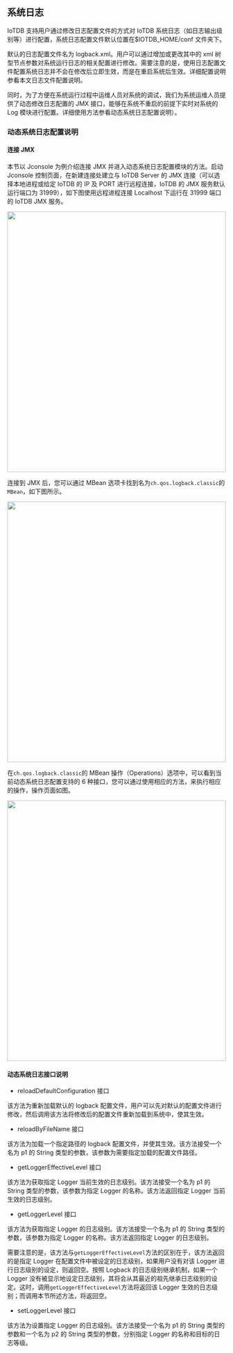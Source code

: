 <!--

    Licensed to the Apache Software Foundation (ASF) under one
    or more contributor license agreements.  See the NOTICE file
    distributed with this work for additional information
    regarding copyright ownership.  The ASF licenses this file
    to you under the Apache License, Version 2.0 (the
    "License"); you may not use this file except in compliance
    with the License.  You may obtain a copy of the License at
    
        http://www.apache.org/licenses/LICENSE-2.0
    
    Unless required by applicable law or agreed to in writing,
    software distributed under the License is distributed on an
    "AS IS" BASIS, WITHOUT WARRANTIES OR CONDITIONS OF ANY
    KIND, either express or implied.  See the License for the
    specific language governing permissions and limitations
    under the License.

-->

## 系统日志

IoTDB 支持用户通过修改日志配置文件的方式对 IoTDB 系统日志（如日志输出级别等）进行配置，系统日志配置文件默认位置在$IOTDB_HOME/conf 文件夹下。

默认的日志配置文件名为 logback.xml。用户可以通过增加或更改其中的 xml 树型节点参数对系统运行日志的相关配置进行修改。需要注意的是，使用日志配置文件配置系统日志并不会在修改后立即生效，而是在重启系统后生效。详细配置说明参看本文日志文件配置说明。

同时，为了方便在系统运行过程中运维人员对系统的调试，我们为系统运维人员提供了动态修改日志配置的 JMX 接口，能够在系统不重启的前提下实时对系统的 Log 模块进行配置。详细使用方法参看动态系统日志配置说明）。

### 动态系统日志配置说明

#### 连接 JMX

本节以 Jconsole 为例介绍连接 JMX 并进入动态系统日志配置模块的方法。启动 Jconsole 控制页面，在新建连接处建立与 IoTDB Server 的 JMX 连接（可以选择本地进程或给定 IoTDB 的 IP 及 PORT 进行远程连接，IoTDB 的 JMX 服务默认运行端口为 31999），如下图使用远程进程连接 Localhost 下运行在 31999 端口的 IoTDB JMX 服务。

<img style="width:100%; max-width:800px; max-height:600px; margin-left:auto; margin-right:auto; display:block;" src="/img/github/51577195-f94d7500-1ef3-11e9-999a-b4f67055d80e.png">

连接到 JMX 后，您可以通过 MBean 选项卡找到名为`ch.qos.logback.classic`的`MBean`，如下图所示。

<img style="width:100%; max-width:800px; max-height:600px; margin-left:auto; margin-right:auto; display:block;" src="/img/github/51577204-fe122900-1ef3-11e9-9e89-2eb1d46e24b8.png">

在`ch.qos.logback.classic`的 MBean 操作（Operations）选项中，可以看到当前动态系统日志配置支持的 6 种接口，您可以通过使用相应的方法，来执行相应的操作，操作页面如图。

<img style="width:100%; max-width:800px; max-height:600px; margin-left:auto; margin-right:auto; display:block;" src="/img/github/51577216-09fdeb00-1ef4-11e9-9005-542ad7d9e9e0.png">

#### 动态系统日志接口说明

* reloadDefaultConfiguration 接口

该方法为重新加载默认的 logback 配置文件，用户可以先对默认的配置文件进行修改，然后调用该方法将修改后的配置文件重新加载到系统中，使其生效。

* reloadByFileName 接口

该方法为加载一个指定路径的 logback 配置文件，并使其生效。该方法接受一个名为 p1 的 String 类型的参数，该参数为需要指定加载的配置文件路径。

* getLoggerEffectiveLevel 接口

该方法为获取指定 Logger 当前生效的日志级别。该方法接受一个名为 p1 的 String 类型的参数，该参数为指定 Logger 的名称。该方法返回指定 Logger 当前生效的日志级别。

* getLoggerLevel 接口

该方法为获取指定 Logger 的日志级别。该方法接受一个名为 p1 的 String 类型的参数，该参数为指定 Logger 的名称。该方法返回指定 Logger 的日志级别。

需要注意的是，该方法与`getLoggerEffectiveLevel`方法的区别在于，该方法返回的是指定 Logger 在配置文件中被设定的日志级别，如果用户没有对该 Logger 进行日志级别的设定，则返回空。按照 Logback 的日志级别继承机制，如果一个 Logger 没有被显示地设定日志级别，其将会从其最近的祖先继承日志级别的设定。这时，调用`getLoggerEffectiveLevel`方法将返回该 Logger 生效的日志级别；而调用本节所述方法，将返回空。

* setLoggerLevel 接口

该方法为设置指定 Logger 的日志级别。该方法接受一个名为 p1 的 String 类型的参数和一个名为 p2 的 String 类型的参数，分别指定 Logger 的名称和目标的日志等级。
